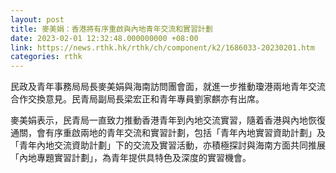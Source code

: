 ```yaml
---
layout: post
title: 麥美娟：香港將有序重啟與內地青年交流和實習計劃
date: 2023-02-01 12:32:48.000000000 +08:00
link: https://news.rthk.hk/rthk/ch/component/k2/1686033-20230201.htm
categories: rthk
---
```


民政及青年事務局局長麥美娟與海南訪問團會面，就進一步推動瓊港兩地青年交流合作交換意見。民青局副局長梁宏正和青年專員劉家麒亦有出席。
 
麥美娟表示，民青局一直致力推動香港青年到內地交流實習，隨着香港與內地恢復通關，會有序重啟兩地的青年交流和實習計劃，包括「青年內地實習資助計劃」及「青年內地交流資助計劃」下的交流及實習活動，亦積極探討與海南方面共同推展「內地專題實習計劃」，為青年提供具特色及深度的實習機會。
